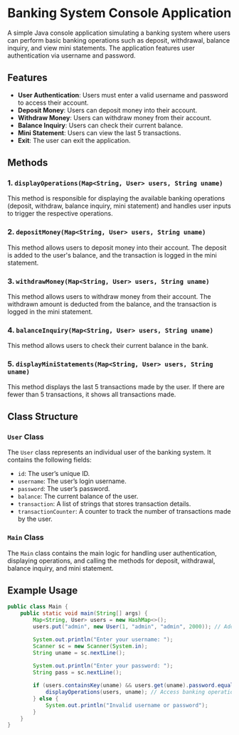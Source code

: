 # Banking System Console Application

A simple Java console application simulating a banking system where users can perform basic banking operations such as deposit, withdrawal, balance inquiry, and view mini statements. The application features user authentication via username and password.

## Features

- **User Authentication**: Users must enter a valid username and password to access their account.
- **Deposit Money**: Users can deposit money into their account.
- **Withdraw Money**: Users can withdraw money from their account.
- **Balance Inquiry**: Users can check their current balance.
- **Mini Statement**: Users can view the last 5 transactions.
- **Exit**: The user can exit the application.

## Methods

### 1. `displayOperations(Map<String, User> users, String uname)`
This method is responsible for displaying the available banking operations (deposit, withdraw, balance inquiry, mini statement) and handles user inputs to trigger the respective operations.

### 2. `depositMoney(Map<String, User> users, String uname)`
This method allows users to deposit money into their account. The deposit is added to the user's balance, and the transaction is logged in the mini statement.

### 3. `withdrawMoney(Map<String, User> users, String uname)`
This method allows users to withdraw money from their account. The withdrawn amount is deducted from the balance, and the transaction is logged in the mini statement.

### 4. `balanceInquiry(Map<String, User> users, String uname)`
This method allows users to check their current balance in the bank.

### 5. `displayMiniStatements(Map<String, User> users, String uname)`
This method displays the last 5 transactions made by the user. If there are fewer than 5 transactions, it shows all transactions made.

## Class Structure

### `User` Class
The `User` class represents an individual user of the banking system. It contains the following fields:
- `id`: The user’s unique ID.
- `username`: The user’s login username.
- `password`: The user’s password.
- `balance`: The current balance of the user.
- `transaction`: A list of strings that stores transaction details.
- `transactionCounter`: A counter to track the number of transactions made by the user.

### `Main` Class
The `Main` class contains the main logic for handling user authentication, displaying operations, and calling the methods for deposit, withdrawal, balance inquiry, and mini statement.

## Example Usage

```java
public class Main {
    public static void main(String[] args) {
        Map<String, User> users = new HashMap<>();
        users.put("admin", new User(1, "admin", "admin", 2000)); // Adding a sample user

        System.out.println("Enter your username: ");
        Scanner sc = new Scanner(System.in);
        String uname = sc.nextLine();
        
        System.out.println("Enter your password: ");
        String pass = sc.nextLine();

        if (users.containsKey(uname) && users.get(uname).password.equals(pass)) {
            displayOperations(users, uname); // Access banking operations after login
        } else {
            System.out.println("Invalid username or password");
        }
    }
}
